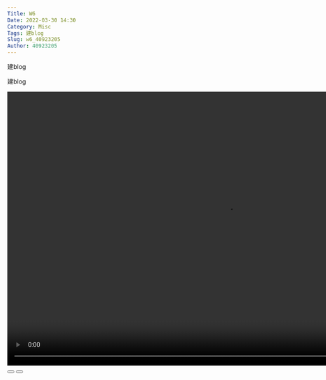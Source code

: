 ```yaml
---
Title: W6
Date: 2022-03-30 14:30
Category: Misc
Tags: 建blog
Slug: w6_40923205
Author: 40923205
---
```


建blog


<!-- PELICAN_END_SUMMARY -->

<p>建blog</p>
<script>// <![CDATA[
var winkVideoData = {
dataVersion: 1,
frameRate: 20,
buttonFrameLength: 10,
buttonFrameOffset: 5,
frameStops: {
},
};
// ]]></script>
<div class="winkVideoContainerClass"><video width="1008" height="630" class="winkVideoClass" data-dirname="/static" data-varname="winkVideoData">
<source src="https://40923205.github.io/cd2022/downloads/creat%20cd2022bg1%20blog.mp4" type="video/mp4" /></video>
<div class="winkVideoOverlayClass"></div>
<div class="winkVideoControlBarClass"><button class="winkVideoControlBarPlayButtonClass"></button> <button class="winkVideoControlBarPauseButtonClass"></button>
<div class="winkVideoControlBarProgressLeftClass"></div>
<div class="winkVideoControlBarProgressEmptyMiddleClass"></div>
<div class="winkVideoControlBarProgressRightClass"></div>
<div class="winkVideoControlBarProgressFilledMiddleClass"></div>
<div class="winkVideoControlBarProgressThumbClass"></div>
</div>
<div class="winkVideoPlayOverlayClass"></div>
</div>